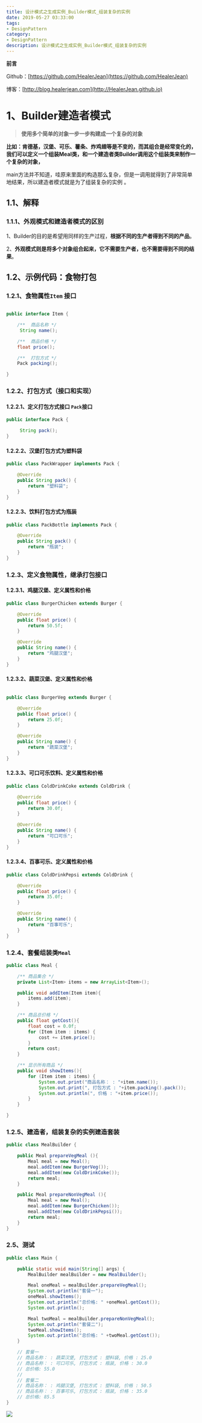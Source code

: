 ```yaml
---
title: 设计模式之生成实例_Builder模式_组装复杂的实例
date: 2019-05-27 03:33:00
tags: 
- DesignPattern
category: 
- DesignPattern
description: 设计模式之生成实例_Builder模式_组装复杂的实例
---
```




**前言**     

 Github：[https://github.com/HealerJean](https://github.com/HealerJean)         

 博客：[http://blog.healerjean.com](http://HealerJean.github.io)          



# 1、Builder建造者模式

> **使用多个简单的对象一步一步构建成一个复杂的对象**       



**比如：肯德基，汉堡、可乐、薯条、炸鸡翅等是不变的，而其组合是经常变化的，我们可以定义一个组装Meal类，和一个建造者类Builder调用这个组装类来制作一个复杂的对象，**    

main方法并不知道，哇原来里面的构造那么复杂，但是一调用就得到了非常简单地结果，所以建造者模式就是为了组装复杂的实例 。



## 1.1、解释   

### 1.1.1、外观模式和建造者模式的区别

1、Builder的目的是希望用同样的生产过程，**根据不同的生产者得到不同的产品**。    

2、**外观模式则是将多个对象组合起来，它不需要生产者，也不需要得到不同的结果**。





## 1.2、示例代码：食物打包

### 1.2.1、食物属性`Item` 接口

```java

public interface Item {

    /**  商品名称 */
     String name();

    /**  商品价格 */
    float price();

    /**  打包方式 */
    Pack packing();

}

```



### 1.2.2、打包方式（接口和实现）

#### 1.2.2.1、定义打包方式接口  `Pack`接口

```java
public interface Pack {

     String pack();
}
```



#### 1.2.2.2、汉堡打包方式为塑料袋

```java
public class PackWrapper implements Pack {

    @Override
    public String pack() {
        return "塑料袋";
    }
}
```



#### 1.2.2.3、饮料打包方式为瓶装

```java
public class PackBottle implements Pack {

    @Override
    public String pack() {
        return "瓶装";
    }
}
```



### 1.2.3、定义食物属性，继承打包接口

#### 1.2.3.1、鸡腿汉堡、定义属性和价格

```java
public class BurgerChicken extends Burger {

    @Override
    public float price() {
        return 50.5f;
    }

    @Override
    public String name() {
        return "鸡腿汉堡";
    }
}
```



#### 1.2.3.2、蔬菜汉堡、定义属性和价格

```java

public class BurgerVeg extends Burger {

    @Override
    public float price() {
        return 25.0f;
    }

    @Override
    public String name() {
        return "蔬菜汉堡";
    }
}


```



#### 1.2.3.3、可口可乐饮料、定义属性和价格

```java
public class ColdDrinkCoke extends ColdDrink {

    @Override
    public float price() {
        return 30.0f;
    }

    @Override
    public String name() {
        return "可口可乐";
    }
}


```



#### 1.2.3.4、百事可乐、定义属性和价格

```java
public class ColdDrinkPepsi extends ColdDrink {

    @Override
    public float price() {
        return 35.0f;
    }

    @Override
    public String name() {
        return "百事可乐";
    }
}

```



### 1.2.4、套餐组装类`Meal`

```java
public class Meal {

    /** 商品集合 */
    private List<Item> items = new ArrayList<Item>();

    public void addItem(Item item){
        items.add(item);
    }

    /** 商品总价格 */
    public float getCost(){
        float cost = 0.0f;
        for (Item item : items) {
            cost += item.price();
        }
        return cost;
    }

    /** 显示所有商品 */
    public void showItems(){
        for (Item item : items) {
            System.out.print("商品名称： : "+item.name());
            System.out.print(", 打包方式 : "+item.packing().pack());
            System.out.println(", 价格 : "+item.price());
        }
    }

}

```



### 1.2.5、建造者，组装复杂的实例建造套装

```java
public class MealBuilder {

    public Meal prepareVegMeal (){
        Meal meal = new Meal();
        meal.addItem(new BurgerVeg());
        meal.addItem(new ColdDrinkCoke());
        return meal;
    }

    public Meal prepareNonVegMeal (){
        Meal meal = new Meal();
        meal.addItem(new BurgerChicken());
        meal.addItem(new ColdDrinkPepsi());
        return meal;
    }
}
```



### 2.5、测试

```java
public class Main {

    public static void main(String[] args) {
        MealBuilder mealBuilder = new MealBuilder();

        Meal oneMeal = mealBuilder.prepareVegMeal();
        System.out.println("套餐一");
        oneMeal.showItems();
        System.out.println("总价格: " +oneMeal.getCost());
        System.out.println();

        Meal twoMeal = mealBuilder.prepareNonVegMeal();
        System.out.println("套餐二");
        twoMeal.showItems();
        System.out.println("总价格: " +twoMeal.getCost());
    }

    // 套餐一
    // 商品名称： : 蔬菜汉堡, 打包方式 : 塑料袋, 价格 : 25.0
    // 商品名称： : 可口可乐, 打包方式 : 瓶装, 价格 : 30.0
    // 总价格: 55.0
    //
    // 套餐二
    // 商品名称： : 鸡腿汉堡, 打包方式 : 塑料袋, 价格 : 50.5
    // 商品名称： : 百事可乐, 打包方式 : 瓶装, 价格 : 35.0
    // 总价格: 85.5
}
```





![](https://raw.githubusercontent.com/HealerJean/HealerJean.github.io/master/assets/img/artical_bottom.jpg)






<!-- Gitalk 评论 start  -->

<link rel="stylesheet" href="https://unpkg.com/gitalk/dist/gitalk.css">

<script src="https://unpkg.com/gitalk@latest/dist/gitalk.min.js"></script> 
<div id="gitalk-container"></div>    
 <script type="text/javascript">
    var gitalk = new Gitalk({
		clientID: `1d164cd85549874d0e3a`,
		clientSecret: `527c3d223d1e6608953e835b547061037d140355`,
		repo: `HealerJean.github.io`,
		owner: 'HealerJean',
		admin: ['HealerJean'],
		id: 'c0bRVSya8DkeJ39W',
    });
    gitalk.render('gitalk-container');
</script> 

<!-- Gitalk end -->

